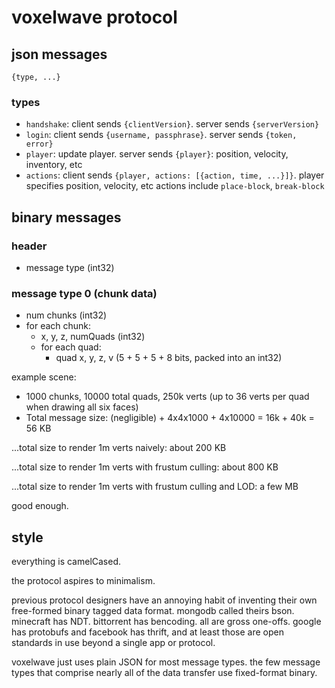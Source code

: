 # voxelwave protocol

## json messages

```
{type, ...}
```

### types

- `handshake`: client sends `{clientVersion}`. server sends `{serverVersion}`
- `login`: client sends `{username, passphrase}`. server sends `{token, error}`
- `player`: update player. server sends `{player}`: position, velocity, inventory, etc
- `actions`: client sends `{player, actions: [{action, time, ...}]}`.
  player specifies position, velocity, etc
  actions include `place-block`, `break-block`

## binary messages

### header

- message type (int32)

### message type 0 (chunk data)

- num chunks (int32)
- for each chunk:
  - x, y, z, numQuads (int32)
  - for each quad:
    - quad x, y, z, v (5 + 5 + 5 + 8 bits, packed into an int32)

example scene:

- 1000 chunks, 10000 total quads, 250k verts (up to 36 verts per quad when drawing all six faces)
- Total message size: (negligible) + 4x4x1000 + 4x10000 = 16k + 40k = 56 KB

...total size to render 1m verts naively: about 200 KB

...total size to render 1m verts with frustum culling: about 800 KB

...total size to render 1m verts with frustum culling and LOD: a few MB

good enough.

## style

everything is camelCased.

the protocol aspires to minimalism.

previous protocol designers have an annoying habit of inventing their own free-formed binary tagged data format. mongodb called theirs bson. minecraft has NDT. bittorrent has bencoding. all are gross one-offs. google has protobufs and facebook has thrift, and at least those are open standards in use beyond a single app or protocol.

voxelwave just uses plain JSON for most message types. the few message types that comprise nearly all of the data transfer use fixed-format binary.
